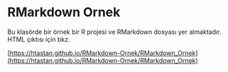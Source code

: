 # RMarkdown Ornek 

Bu klasörde bir örnek bir R projesi ve RMarkdown dosyası yer almaktadır. HTML çıktısı için bkz. 

[https://htastan.github.io/RMarkdown-Ornek/RMarkdown_Ornek](https://htastan.github.io/RMarkdown-Ornek/RMarkdown_Ornek)
